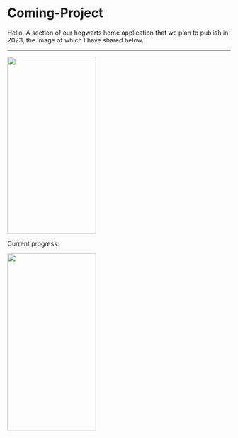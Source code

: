# Coming-Project
Hello, A section of our hogwarts home application that we plan to publish in 2023, the image of which I have shared below.

<hr>



<img src="https://user-images.githubusercontent.com/99321522/213786882-f1adeb0e-5687-4e21-a7aa-1b23c1d825e7.jpeg" data-canonical-src="" width="200" height="400" />

Current progress:


<img src="https://user-images.githubusercontent.com/99321522/215041045-4ecf0ad3-debf-4d2b-a48d-2f4c54e41a6a.png" data-canonical-src="" width="200" height="400" />





